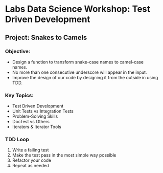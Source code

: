 # Labs Data Science Workshop: Test Driven Development 
## Project: Snakes to Camels

### Objective:
- Design a function to transform snake-case names to camel-case names.
- No more than one consecutive underscore will appear in the input.
- Improve the design of our code by designing it from the outside in using TDD.

### Key Topics:
- Test Driven Development
- Unit Tests vs Integration Tests
- Problem-Solving Skills
- DocTest vs Others
- Iterators & Iterator Tools

### TDD Loop
1. Write a failing test
2. Make the test pass in the most simple way possible
3. Refactor your code
4. Repeat as needed
